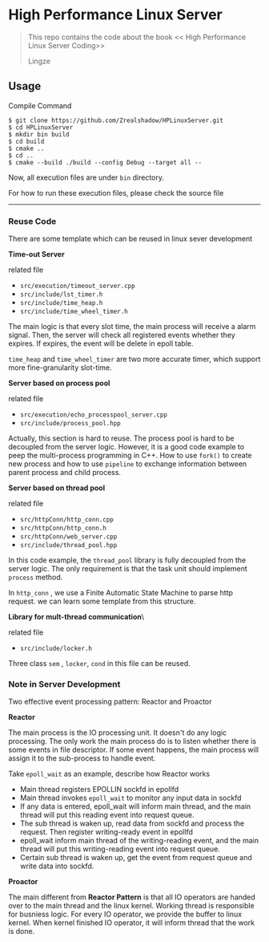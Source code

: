 # High Performance Linux Server

>This repo contains the code about the book << High Performance Linux Server Coding>>
>
>Lingze

## Usage

Compile Command

```shell
$ git clone https://github.com/Zrealshadow/HPLinuxServer.git
$ cd HPLinuxServer
$ mkdir bin build
$ cd build
$ cmake ..
$ cd ..
$ cmake --build ./build --config Debug --target all --
```

Now, all execution files are under `bin` directory.

For how to run these execution files, please check the source file 

---

### Reuse Code

There are some template which can be reused in linux sever development

**Time-out Server**

related file

- `src/execution/timeout_server.cpp`
- `src/include/lst_timer.h`
- `src/include/time_heap.h`
- `src/include/time_wheel_timer.h`

The main logic is that every slot time, the main process will receive a alarm signal. Then, the server will check all registered events whether they expires. If expires, the event will be delete in epoll table.

`time_heap` and `time_wheel_timer` are two more accurate timer, which support more fine-granularity slot-time.



**Server based on process pool**

related file

- `src/execution/echo_processpool_server.cpp`
- `src/include/process_pool.hpp`

Actually, this section is hard to reuse. The process pool is hard to be decoupled from the server logic. However, it is a good code example to peep the multi-process programming in C++. How to use `fork()` to create new process and how to use `pipeline` to exchange information between parent process and child process.



**Server based on thread pool**

related file

- `src/httpConn/http_conn.cpp`
- `src/httpConn/http_conn.h`
- `src/httpConn/web_server.cpp`
- `src/include/thread_pool.hpp`

In this code example, the `thread_pool` library is fully decoupled from the server logic. The only requirement is that the task unit should implement `process` method.

In `http_conn` , we use a Finite Automatic State Machine to parse http request. we can learn some template from this structure.



**Library for mult-thread communication**\

related file

- `src/include/locker.h`

Three class `sem` , `locker`, `cond` in this file can be reused.

### Note in Server Development

Two effective event processing pattern: Reactor  and Proactor

**Reactor**

The main process is the IO processing unit. It doesn't do any logic processing. The only work the main process do is to listen whether there is some events in file descriptor. If some event happens, the main process will assign it to the sub-process to handle event.

Take `epoll_wait` as an example, describe how Reactor works

- Main thread registers EPOLLIN sockfd in epollfd
- Main thread invokes `epoll_wait` to monitor any input data in sockfd
- If any data is entered, epoll_wait will inform main thread, and the main thread will put this reading event into request queue.
- The sub thread is waken up, read data from sockfd and process the request. Then  register writing-ready event in epollfd
- epoll_wait inform main thread of the writing-reading event, and the main thread will put this writing-reading event into request queue.
- Certain sub thread is waken up, get the event from request queue and write data into sockfd.

**Proactor**

The main different from **Reactor Pattern** is that all IO operators are handed over to the main thread and the linux kernel. Working thread is responsible for busniess logic. For every IO operator, we provide the buffer to linux kernel. When kernel finished IO operator, it will inform thread that the work is done.

